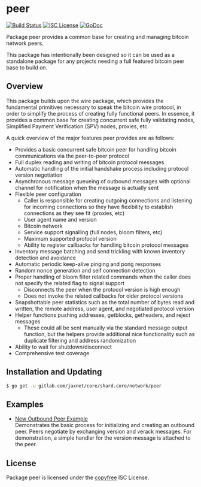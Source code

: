 peer
====

[![Build Status](http://img.shields.io/travis/btcsuite/btcd.svg)](https://travis-ci.org/btcsuite/btcd)
[![ISC License](http://img.shields.io/badge/license-ISC-blue.svg)](http://copyfree.org)
[![GoDoc](https://img.shields.io/badge/godoc-reference-blue.svg)](http://godoc.org/gitlab.com/jaxnet/core/shard.core/network/peer)

Package peer provides a common base for creating and managing bitcoin network
peers.

This package has intentionally been designed so it can be used as a standalone
package for any projects needing a full featured bitcoin peer base to build on.

## Overview

This package builds upon the wire package, which provides the fundamental
primitives necessary to speak the bitcoin wire protocol, in order to simplify
the process of creating fully functional peers.  In essence, it provides a
common base for creating concurrent safe fully validating nodes, Simplified
Payment Verification (SPV) nodes, proxies, etc.

A quick overview of the major features peer provides are as follows:

 - Provides a basic concurrent safe bitcoin peer for handling bitcoin
   communications via the peer-to-peer protocol
 - Full duplex reading and writing of bitcoin protocol messages
 - Automatic handling of the initial handshake process including protocol
   version negotiation
 - Asynchronous message queueing of outbound messages with optional channel for
   notification when the message is actually sent
 - Flexible peer configuration
   - Caller is responsible for creating outgoing connections and listening for
     incoming connections so they have flexibility to establish connections as
     they see fit (proxies, etc)
   - User agent name and version
   - Bitcoin network
   - Service support signalling (full nodes, bloom filters, etc)
   - Maximum supported protocol version
   - Ability to register callbacks for handling bitcoin protocol messages
 - Inventory message batching and send trickling with known inventory detection
   and avoidance
 - Automatic periodic keep-alive pinging and pong responses
 - Random nonce generation and self connection detection
 - Proper handling of bloom filter related commands when the caller does not
   specify the related flag to signal support
   - Disconnects the peer when the protocol version is high enough
   - Does not invoke the related callbacks for older protocol versions
 - Snapshottable peer statistics such as the total number of bytes read and
   written, the remote address, user agent, and negotiated protocol version
 - Helper functions pushing addresses, getblocks, getheaders, and reject
   messages
   - These could all be sent manually via the standard message output function,
     but the helpers provide additional nice functionality such as duplicate
     filtering and address randomization
 - Ability to wait for shutdown/disconnect
 - Comprehensive test coverage

## Installation and Updating

```bash
$ go get -u gitlab.com/jaxnet/core/shard.core/network/peer
```

## Examples

* [New Outbound Peer Example](https://godoc.org/gitlab.com/jaxnet/core/shard.core/network/peer#example-package--NewOutboundPeer)  
  Demonstrates the basic process for initializing and creating an outbound peer.
  Peers negotiate by exchanging version and verack messages.  For demonstration,
  a simple handler for the version message is attached to the peer.

## License

Package peer is licensed under the [copyfree](http://copyfree.org) ISC License.
